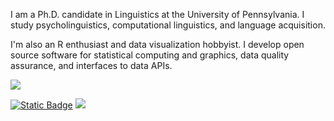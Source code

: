 I am a Ph.D. candidate in Linguistics at the University of Pennsylvania. I study psycholinguistics, computational linguistics, and language acquisition.

I'm also an R enthusiast and data visualization hobbyist. I develop open source software for statistical computing and graphics, data quality assurance, and interfaces to data APIs.

![](https://github-readme-stats.vercel.app/api?username=yjunechoe&show_icons=true&private_count=true&theme=transparent)


[![Static Badge](https://img.shields.io/badge/mastodon-black?style=for-the-badge&logo=mastodon)](https://fosstodon.org/@yjunechoe)
[![](https://img.shields.io/badge/LinkedIn-0077B5?style=for-the-badge&logo=linkedin&logoColor=white)](https://www.linkedin.com/in/yjunechoe/)

<a rel="me" href="https://fosstodon.org/@yjunechoe"></a>
